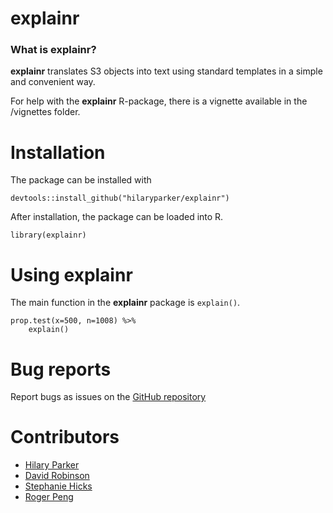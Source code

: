 # explainr

### What is explainr?

**explainr** translates S3 objects into text using standard templates in a simple and convenient way. 

For help with the **explainr** R-package, there is a vignette available in the /vignettes folder.
  
# Installation

The package can be installed with

    devtools::install_github("hilaryparker/explainr")

After installation, the package can be loaded into R.

    library(explainr)

# Using explainr

The main function in the **explainr** package is `explain()`.  

```
prop.test(x=500, n=1008) %>% 
    explain()
```

# Bug reports
Report bugs as issues on the [GitHub repository](https://github.com/hilaryparker/explainr)

# Contributors

* [Hilary Parker](https://github.com/hilaryparker)
* [David Robinson](https://github.com/dgrtwo)
* [Stephanie Hicks](https://github.com/stephaniehicks)
* [Roger Peng](https://github.com/rdpeng)

